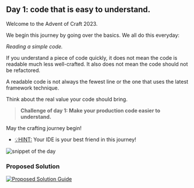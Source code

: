 ## Day 1: code that is easy to understand.

Welcome to the Advent of Craft 2023.

We begin this journey by going over the basics.
We all do this everyday:

_Reading a simple code._

If you understand a piece of code quickly,
it does not mean the code is readable much less well-crafted.
It also does not mean the code should not be refactored.

A readable code is not always the fewest line or the one
that uses the latest framework technique.

Think about the real value your code should bring.

>**Challenge of day 1: Make your production code easier to understand.**

May the crafting journey begin!

- <u>💡HINT:</u> Your IDE is your best friend in this journey!

![snippet of the day](snippet.png)

### Proposed Solution
[![Proposed Solution Guide](../../img/proposed-solution.png)](solution/step-by-step.md)
